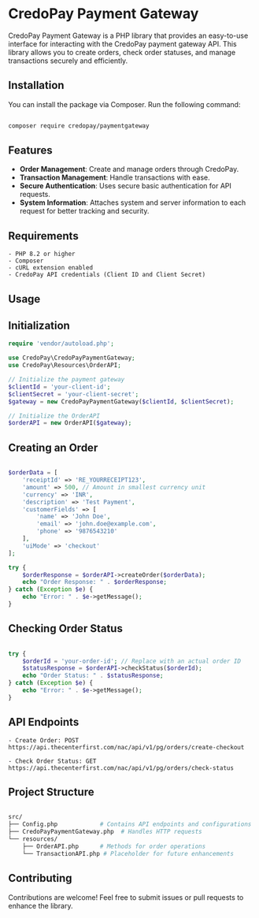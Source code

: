 
# CredoPay Payment Gateway

CredoPay Payment Gateway is a PHP library that provides an easy-to-use interface for interacting with the CredoPay payment gateway API. This library allows you to create orders, check order statuses, and manage transactions securely and efficiently.

## Installation

You can install the package via Composer. Run the following command:

```bash

composer require credopay/paymentgateway

```
## Features

- **Order Management**: Create and manage orders through CredoPay.
- **Transaction Management**: Handle transactions with ease.
- **Secure Authentication**: Uses secure basic authentication for API requests.
- **System Information**: Attaches system and server information to each request for better tracking and security.

## Requirements 

    - PHP 8.2 or higher
    - Composer
    - cURL extension enabled
    - CredoPay API credentials (Client ID and Client Secret)

## Usage

## Initialization

```php
require 'vendor/autoload.php';

use CredoPay\CredoPayPaymentGateway;
use CredoPay\Resources\OrderAPI;

// Initialize the payment gateway
$clientId = 'your-client-id';
$clientSecret = 'your-client-secret';
$gateway = new CredoPayPaymentGateway($clientId, $clientSecret);

// Initialize the OrderAPI
$orderAPI = new OrderAPI($gateway);

```
## Creating an Order

```php

$orderData = [
    'receiptId' => 'RE_YOURRECEIPT123',
    'amount' => 500, // Amount in smallest currency unit
    'currency' => 'INR',
    'description' => 'Test Payment',
    'customerFields' => [
        'name' => 'John Doe',
        'email' => 'john.doe@example.com',
        'phone' => '9876543210'
    ],
    'uiMode' => 'checkout'
];

try {
    $orderResponse = $orderAPI->createOrder($orderData);
    echo "Order Response: " . $orderResponse;
} catch (Exception $e) {
    echo "Error: " . $e->getMessage();
}

```

## Checking Order Status

```php

try {
    $orderId = 'your-order-id'; // Replace with an actual order ID
    $statusResponse = $orderAPI->checkStatus($orderId);
    echo "Order Status: " . $statusResponse;
} catch (Exception $e) {
    echo "Error: " . $e->getMessage();
}

```
## API Endpoints

    - Create Order: POST https://api.thecenterfirst.com/nac/api/v1/pg/orders/create-checkout

    - Check Order Status: GET https://api.thecenterfirst.com/nac/api/v1/pg/orders/check-status

## Project Structure

```graphql

src/
├── Config.php            # Contains API endpoints and configurations
├── CredoPayPaymentGateway.php  # Handles HTTP requests
└── resources/
    ├── OrderAPI.php      # Methods for order operations
    └── TransactionAPI.php # Placeholder for future enhancements
```

## Contributing

Contributions are welcome! Feel free to submit issues or pull requests to enhance the library.